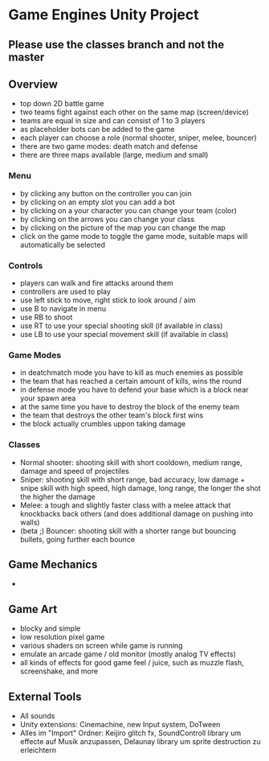 # Game Engines Unity Project

## Please use the classes branch and not the master

## Overview

- top down 2D battle game
- two teams fight against each other on the same map (screen/device)
- teams are equal in size and can consist of 1 to 3 players
- as placeholder bots can be added to the game
- each player can choose a role (normal shooter, sniper, melee, bouncer)
- there are two game modes: death match and defense
- there are three maps available (large, medium and small)

### Menu

- by clicking any button on the controller you can join
- by clicking on an empty slot you can add a bot
- by clicking on a your character you can change your team (color)
- by clicking on the arrows you can change your class
- by clicking on the picture of the map you can change the map
- click on the game mode to toggle the game mode, suitable maps will automatically be selected

### Controls

- players can walk and fire attacks around them
- controllers are used to play
- use left stick to move, right stick to look around / aim
- use B to navigate in menu
- use RB to shoot
- use RT to use your special shooting skill (if available in class)
- use LB to use your special movement skill (if available in class)

### Game Modes

- in deatchmatch mode you have to kill as much enemies as possible
- the team that has reached a certain amount of kills, wins the round
- in defense mode you have to defend your base which is a block near your spawn area
- at the same time you have to destroy the block of the enemy team
- the team that destroys the other team's block first wins
- the block actually crumbles uppon taking damage

### Classes

- Normal shooter: shooting skill with short cooldown, medium range, damage and speed of projectiles
- Sniper: shooting skill with short range, bad accuracy, low damage + snipe skill with high speed, high damage, long range, the longer the shot the higher the damage
- Melee: a tough and slightly faster class with a melee attack that knockbacks back others (and does additional damage on pushing into walls)
- (beta ;) Bouncer: shooting skill with a shorter range but bouncing bullets, going further each bounce

## Game Mechanics

-

## Game Art

- blocky and simple
- low resolution pixel game
- various shaders on screen while game is running
- emulate an arcade game / old monitor (mostly analog TV effects)
- all kinds of effects for good game feel / juice, such as muzzle flash, screenshake, and more

## External Tools

- All sounds
- Unity extensions: Cinemachine, new Input system, DoTween
- Alles im "Import" Ordner: Keijiro glitch fx, SoundControll library um effecte auf Musik anzupassen, Delaunay library um sprite destruction zu erleichtern
